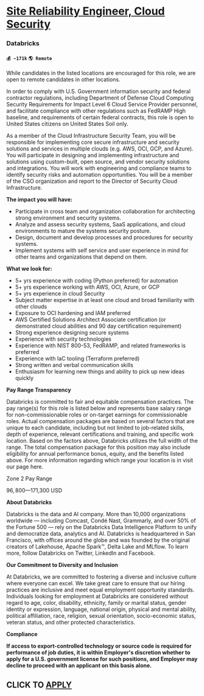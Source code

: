 # [Site Reliability Engineer, Cloud Security](https://www.remotewlb.com/apply/site-reliability-engineer-cloud-security)  
### Databricks  
#### `💰 ~171k` `🌎 Remote`  

While candidates in the listed locations are encouraged for this role, we are open to remote candidates in other locations.

In order to comply with U.S. Government information security and federal contractor regulations, including Department of Defense Cloud Computing Security Requirements for Impact Level 6 Cloud Service Provider personnel, and facilitate compliance with other regulations such as FedRAMP High baseline, and requirements of certain federal contracts, this role is open to United States citizens on United States Soil only.

As a member of the Cloud Infrastructure Security Team, you will be responsible for implementing core secure infrastructure and security solutions and services in multiple clouds (e.g. AWS, OCI, GCP, and Azure). You will participate in designing and implementing infrastructure and solutions using custom-built, open source, and vendor security solutions and integrations. You will work with engineering and compliance teams to identify security risks and automation opportunities. You will be a member of the CSO organization and report to the Director of Security Cloud Infrastructure.  
  
 **The impact you will have:**

  * Participate in cross team and organization collaboration for architecting strong environment and security systems.
  * Analyze and assess security systems, SaaS applications, and cloud environments to mature the systems security posture.
  * Design, document and develop processes and procedures for security systems.
  * Implement systems with self service and user experience in mind for other teams and organizations that depend on them.

**What we look for:**

  * 5+ yrs experience with coding (Python preferred) for automation
  * 5+ yrs experience working with AWS, OCI, Azure, or GCP
  * 5+ yrs experience in cloud Security
  * Subject matter expertise in at least one cloud and broad familiarity with other clouds
  * Exposure to OCI hardening and IAM preferred
  * AWS Certified Solutions Architect Associate certification (or demonstrated cloud abilities and 90 day certification requirement)
  * Strong experience designing secure systems
  * Experience with security technologies
  * Experience with NIST 800-53, FedRAMP, and related frameworks is preferred
  * Experience with IaC tooling (Terraform preferred)
  * Strong written and verbal communication skills
  * Enthusiasm for learning new things and ability to pick up new ideas quickly

**Pay Range Transparency**

Databricks is committed to fair and equitable compensation practices. The pay range(s) for this role is listed below and represents base salary range for non-commissionable roles or on-target earnings for commissionable roles. Actual compensation packages are based on several factors that are unique to each candidate, including but not limited to job-related skills, depth of experience, relevant certifications and training, and specific work location. Based on the factors above, Databricks utilizes the full width of the range. The total compensation package for this position may also include eligibility for annual performance bonus, equity, and the benefits listed above. For more information regarding which range your location is in visit our page here.  

Zone 2 Pay Range

$96,800—$171,300 USD

 **About Databricks**

Databricks is the data and AI company. More than 10,000 organizations worldwide — including Comcast, Condé Nast, Grammarly, and over 50% of the Fortune 500 — rely on the Databricks Data Intelligence Platform to unify and democratize data, analytics and AI. Databricks is headquartered in San Francisco, with offices around the globe and was founded by the original creators of Lakehouse, Apache Spark™, Delta Lake and MLflow. To learn more, follow Databricks on Twitter, LinkedIn and Facebook.

**Our Commitment to Diversity and Inclusion**

At Databricks, we are committed to fostering a diverse and inclusive culture where everyone can excel. We take great care to ensure that our hiring practices are inclusive and meet equal employment opportunity standards. Individuals looking for employment at Databricks are considered without regard to age, color, disability, ethnicity, family or marital status, gender identity or expression, language, national origin, physical and mental ability, political affiliation, race, religion, sexual orientation, socio-economic status, veteran status, and other protected characteristics.

**Compliance**

**If access to export-controlled technology or source code is required for performance of job duties, it is within Employer's discretion whether to apply for a U.S. government license for such positions, and Employer may decline to proceed with an applicant on this basis alone.**

  
## CLICK TO [APPLY](https://www.remotewlb.com/apply/site-reliability-engineer-cloud-security)

